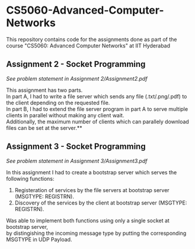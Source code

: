 # CS5060-Advanced-Computer-Networks
This repository contains code for the assignments done as part of the course "CS5060: Advanced Computer Networks" at IIT Hyderabad

## Assignment 2 - Socket Programming

*See problem statement in Assignment 2/Assignment2.pdf*

This assignment has two parts.  
In part A, I had to write a file server which sends any file (.txt/.png/.pdf) to the client depending on the requested file.  
In part B, I had to extend the file server program in part A to serve multiple clients in parallel without making any client wait.  
Additionally, the maximum number of clients which can parallely download files can be set at the server.**

## Assignment 3 - Socket Programming

*See problem statement in Assignment 3/Assignment3.pdf*

In this assignment I had to create a bootstrap server which serves the following functions:  
1. Registeration of services by the file servers at bootstrap server (MSGTYPE: REGISTRN).
2. Discovery of the services by the client at bootstrap server (MSGTYPE: REGISTRN).  

Was able to implement both functions using only a single socket at bootstrap server,  
by distingishing the incoming message type by putting the corresponding MSGTYPE in UDP Payload.
